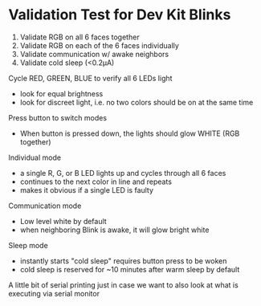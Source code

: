 # Validation Test for Dev Kit Blinks

1. Validate RGB on all 6 faces together
2. Validate RGB on each of the 6 faces individually
3. Validate communication w/ awake neighbors
4. Validate cold sleep (<0.2µA)

Cycle RED, GREEN, BLUE to verify all 6 LEDs light
- look for equal brightness
- look for discreet light, i.e. no two colors should be on at the same time

Press button to switch modes
- When button is pressed down, the lights should glow WHITE (RGB together)

Individual mode
- a single R, G, or B LED lights up and cycles through all 6 faces
- continues to the next color in line and repeats
- makes it obvious if a single LED is faulty

Communication mode
- Low level white by default 
- when neighboring Blink is awake, it will glow bright white

Sleep mode
- instantly starts "cold sleep" requires button press to be woken
- cold sleep is reserved for ~10 minutes after warm sleep by default


A little bit of serial printing just in case we want to also look at what is executing via serial monitor
